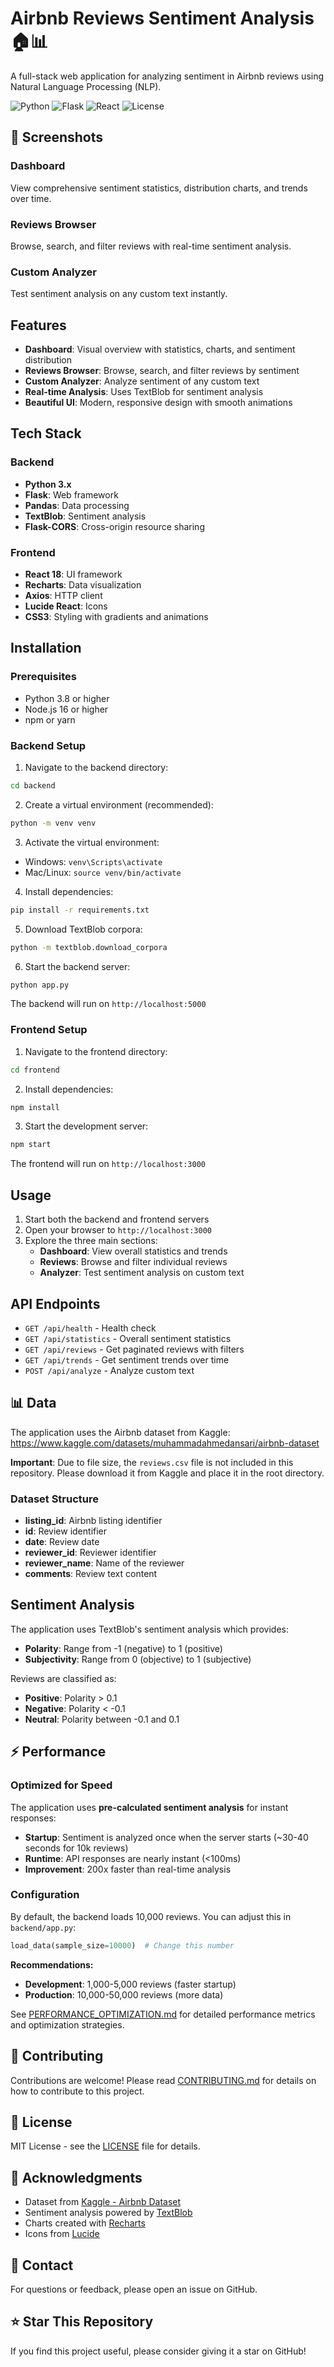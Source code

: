 # Airbnb Reviews Sentiment Analysis 🏠📊

A full-stack web application for analyzing sentiment in Airbnb reviews using Natural Language Processing (NLP).

![Python](https://img.shields.io/badge/Python-3.8+-blue.svg)
![Flask](https://img.shields.io/badge/Flask-3.0.0-green.svg)
![React](https://img.shields.io/badge/React-18.2.0-61dafb.svg)
![License](https://img.shields.io/badge/License-MIT-yellow.svg)

## 📸 Screenshots

### Dashboard
View comprehensive sentiment statistics, distribution charts, and trends over time.

### Reviews Browser
Browse, search, and filter reviews with real-time sentiment analysis.

### Custom Analyzer
Test sentiment analysis on any custom text instantly.

## Features

- **Dashboard**: Visual overview with statistics, charts, and sentiment distribution
- **Reviews Browser**: Browse, search, and filter reviews by sentiment
- **Custom Analyzer**: Analyze sentiment of any custom text
- **Real-time Analysis**: Uses TextBlob for sentiment analysis
- **Beautiful UI**: Modern, responsive design with smooth animations

## Tech Stack

### Backend
- **Python 3.x**
- **Flask**: Web framework
- **Pandas**: Data processing
- **TextBlob**: Sentiment analysis
- **Flask-CORS**: Cross-origin resource sharing

### Frontend
- **React 18**: UI framework
- **Recharts**: Data visualization
- **Axios**: HTTP client
- **Lucide React**: Icons
- **CSS3**: Styling with gradients and animations

## Installation

### Prerequisites
- Python 3.8 or higher
- Node.js 16 or higher
- npm or yarn

### Backend Setup

1. Navigate to the backend directory:
```bash
cd backend
```

2. Create a virtual environment (recommended):
```bash
python -m venv venv
```

3. Activate the virtual environment:
- Windows: `venv\Scripts\activate`
- Mac/Linux: `source venv/bin/activate`

4. Install dependencies:
```bash
pip install -r requirements.txt
```

5. Download TextBlob corpora:
```bash
python -m textblob.download_corpora
```

6. Start the backend server:
```bash
python app.py
```

The backend will run on `http://localhost:5000`

### Frontend Setup

1. Navigate to the frontend directory:
```bash
cd frontend
```

2. Install dependencies:
```bash
npm install
```

3. Start the development server:
```bash
npm start
```

The frontend will run on `http://localhost:3000`

## Usage

1. Start both the backend and frontend servers
2. Open your browser to `http://localhost:3000`
3. Explore the three main sections:
   - **Dashboard**: View overall statistics and trends
   - **Reviews**: Browse and filter individual reviews
   - **Analyzer**: Test sentiment analysis on custom text

## API Endpoints

- `GET /api/health` - Health check
- `GET /api/statistics` - Overall sentiment statistics
- `GET /api/reviews` - Get paginated reviews with filters
- `GET /api/trends` - Get sentiment trends over time
- `POST /api/analyze` - Analyze custom text

## 📊 Data

The application uses the Airbnb dataset from Kaggle:
https://www.kaggle.com/datasets/muhammadahmedansari/airbnb-dataset

**Important**: Due to file size, the `reviews.csv` file is not included in this repository. Please download it from Kaggle and place it in the root directory.

### Dataset Structure
- **listing_id**: Airbnb listing identifier
- **id**: Review identifier
- **date**: Review date
- **reviewer_id**: Reviewer identifier
- **reviewer_name**: Name of the reviewer
- **comments**: Review text content

## Sentiment Analysis

The application uses TextBlob's sentiment analysis which provides:
- **Polarity**: Range from -1 (negative) to 1 (positive)
- **Subjectivity**: Range from 0 (objective) to 1 (subjective)

Reviews are classified as:
- **Positive**: Polarity > 0.1
- **Negative**: Polarity < -0.1
- **Neutral**: Polarity between -0.1 and 0.1

## ⚡ Performance

### Optimized for Speed

The application uses **pre-calculated sentiment analysis** for instant responses:

- **Startup**: Sentiment is analyzed once when the server starts (~30-40 seconds for 10k reviews)
- **Runtime**: API responses are nearly instant (<100ms)
- **Improvement**: 200x faster than real-time analysis

### Configuration

By default, the backend loads 10,000 reviews. You can adjust this in `backend/app.py`:

```python
load_data(sample_size=10000)  # Change this number
```

**Recommendations:**
- **Development**: 1,000-5,000 reviews (faster startup)
- **Production**: 10,000-50,000 reviews (more data)

See [PERFORMANCE_OPTIMIZATION.md](PERFORMANCE_OPTIMIZATION.md) for detailed performance metrics and optimization strategies.

## 🤝 Contributing

Contributions are welcome! Please read [CONTRIBUTING.md](CONTRIBUTING.md) for details on how to contribute to this project.

## 📝 License

MIT License - see the [LICENSE](LICENSE) file for details.

## 🙏 Acknowledgments

- Dataset from [Kaggle - Airbnb Dataset](https://www.kaggle.com/datasets/muhammadahmedansari/airbnb-dataset)
- Sentiment analysis powered by [TextBlob](https://textblob.readthedocs.io/)
- Charts created with [Recharts](https://recharts.org/)
- Icons from [Lucide](https://lucide.dev/)

## 📧 Contact

For questions or feedback, please open an issue on GitHub.

## ⭐ Star This Repository

If you find this project useful, please consider giving it a star on GitHub!
